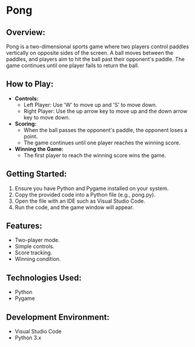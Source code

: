 # Pong

## Overview:
Pong is a two-dimensional sports game where two players control paddles vertically on opposite sides of the screen. A ball moves between the paddles, and players aim to hit the ball past their opponent's paddle. The game continues until one player fails to return the ball.

## How to Play:
- **Controls:**
  - Left Player: Use 'W' to move up and 'S' to move down.
  - Right Player: Use the up arrow key to move up and the down arrow key to move down.
- **Scoring:**
  - When the ball passes the opponent's paddle, the opponent loses a point.
  - The game continues until one player reaches the winning score.
- **Winning the Game:**
  - The first player to reach the winning score wins the game.

## Getting Started:
1. Ensure you have Python and Pygame installed on your system.
2. Copy the provided code into a Python file (e.g., pong.py).
3. Open the file with an IDE such as Visual Studio Code.
4. Run the code, and the game window will appear.

## Features:
- Two-player mode.
- Simple controls.
- Score tracking.
- Winning condition.

## Technologies Used:
- Python
- Pygame

## Development Environment:
- Visual Studio Code
- Python 3.x
